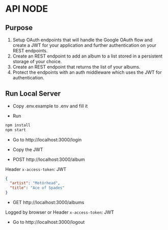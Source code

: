 # API NODE

## Purpose

1. Setup OAuth endpoints that will handle the Google OAuth flow and create a JWT for your application and further authentication on your REST endpoints.
2. Create an REST endpoint to add an album to a list stored in a persistent storage of your choice.
3. Create an REST endpoint that returns the list of your albums.
4. Protect the endpoints with an auth middleware which uses the JWT for authentication.

## Run Local Server

- Copy .env.example to .env and fill it

- Run

```bash
npm install
npm start
```

- Go to http://localhost:3000/login

- Copy the JWT

- POST http://localhost:3000/album

Header `x-access-token`: JWT

```json
{
  "artist": "Motörhead",
  "title": "Ace of Spades"
}
```

- GET http://localhost:3000/albums

Logged by browser or Header `x-access-token`: JWT

- Go to http://localhost:3000/logout

